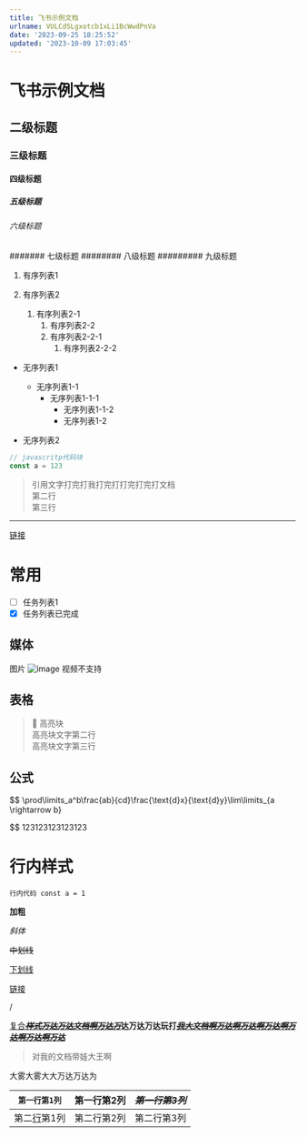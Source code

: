 ```yaml
---
title: 飞书示例文档
urlname: VULCdSLgxotcb1xLi1BcWwdPnVa
date: '2023-09-25 18:25:52'
updated: '2023-10-09 17:03:45'
---
```

# 飞书示例文档
## 二级标题
### 三级标题
#### 四级标题
##### 五级标题
###### 六级标题
####### 七级标题
######## 八级标题
######### 九级标题
1. 有序列表1

1. 有序列表2
	1. 有序列表2-1
		1. 有序列表2-2
		1. 有序列表2-2-1
			1. 有序列表2-2-2
		
- 无序列表1
	- 无序列表1-1
		- 无序列表1-1-1
			- 无序列表1-1-2
			- 无序列表1-2
	
- 无序列表2

```javascript
// javascritp代码块
const a = 123
```
> 引用文字打完打我打完打打完打完打文档  
> 第二行  
> 第三行
---
[链接](https://elog.1874.cool)
# 常用
- [ ] 任务列表1
- [x] 任务列表已完成
## 媒体
图片
![image](https://blogimagesrep-1257180516.cos.ap-guangzhou.myqcloud.com/elog-docs-images/CTkKbqy2bomUlFxg7ouciBs1n7d.jpeg)
视频不支持

## 表格


> 🦄 高亮块  
> 高亮块文字第二行  
> 高亮块文字第三行  
> 
## 公式
$$
\prod\limits_a^b\frac{ab}{cd}\frac{\text{d}x}{\text{d}y}\lim\limits_{a \rightarrow b}

$$
123123123123123
# 行内样式
`行内代码 const a = 1`

**加粗**

_斜体_

~~中划线~~

<u>下划线</u>

[链接](https://elog.1874.cool/)



/

[复合](https://elog.1874.cool/)~~_<u>**样式万达万达文档啊万达万**</u>_~~**达万达万达玩打**~~_<u>**我大文档啊万达啊万达啊万达啊万达啊万达啊万达**</u>_~~

> 对我的文档带娃大王啊

大雾大雾大大万达万达为

| `第一行第1列`                          | **第一行第2列** | ~~_**第一行第3列**_~~ |
| --------------------------------- | ---------- | ---------------- |
| 第二[行](https://elog.1874.cool/)第1列 | 第二行第2列     | 第二行第3列           |


